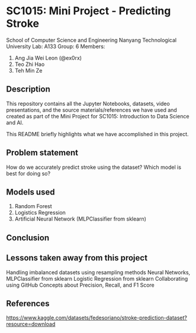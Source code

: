 # SC1015: Mini Project - Predicting Stroke
School of Computer Science and Engineering
Nanyang Technological University
Lab: A133
Group: 6
Members:
  1. Ang Jia Wei Leon (@ex0rx)
  2. Teo Zhi Hao
  3. Teh Min Ze
## Description
This repository contains all the Jupyter Notebooks, datasets, video presentations, and the source materials/references we have used and created as part of the Mini Project for SC1015: Introduction to Data Science and AI.

This README briefly highlights what we have accomplished in this project.
## Problem statement
How do we accurately predict stroke using the dataset? Which model is best for doing so?
## Models used
  1. Random Forest
  2. Logistics Regression
  3. Artificial Neural Network (MLPClassifier from sklearn)
## Conclusion

## Lessons taken away from this project
Handling imbalanced datasets using resampling methods
Neural Networks, MLPClassifier from sklearn
Logistic Regression from sklearn
Collaborating using GitHub
Concepts about Precision, Recall, and F1 Score

## References
https://www.kaggle.com/datasets/fedesoriano/stroke-prediction-dataset?resource=download
